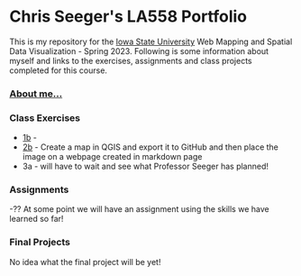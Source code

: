 # Chris Seeger's LA558 Portfolio
This is my repository for the [Iowa State University](https://www.iastate.edu) Web Mapping and Spatial Data Visualization - Spring 2023.
Following is some information about myself and links to the exercises, assignments and class projects completed for this course.

### [About me...](aboutMe.md)


### Class Exercises
- [1b](exercises/ex1b.md) - 
- [2b](exercises/ex2b.md) - Create a map in QGIS and export it to GitHub and then place the image on a webpage created in markdown page
- 3a - will have to wait and see what Professor Seeger has planned!



### Assignments
-?? At some point we will have an assignment using the skills we have learned so far!

### Final Projects
No idea what the final project will be yet!